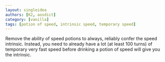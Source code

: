 ```yaml
---
layout: singleidea
authors: [K2, aosdict]
category: [vanilla]
tags: [potion of speed, intrinsic speed, temporary speed]
---
```

Remove the ability of speed potions to always, reliably confer the speed
intrinsic. Instead, you need to already have a lot (at least 100 turns) of
temporary very fast speed before drinking a potion of speed will give you the
intrinsic.
